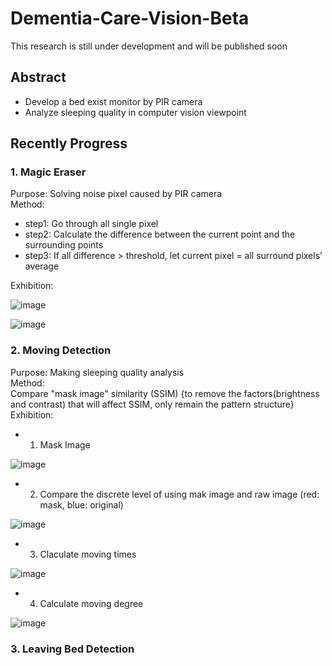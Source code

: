 # Dementia-Care-Vision-Beta
 
This research is still under development and will be published soon

## Abstract

- Develop a bed exist monitor by PIR camera
- Analyze sleeping quality in computer vision viewpoint

## Recently Progress

### 1. Magic Eraser

Purpose: Solving noise pixel caused by PIR camera<br>
Method: 
- step1: Go through all single pixel
- step2: Calculate the difference between the current point and the surrounding points
- step3: If all difference > threshold, let current pixel = all surround pixels’ average


Exhibition: 

![image](https://user-images.githubusercontent.com/56544982/147921171-7d7d4cd5-0028-40a6-a597-b28d9fed2fec.png)

![image](https://user-images.githubusercontent.com/56544982/147922056-4afca771-693d-4393-b1d5-3ed6c463ad08.png)


### 2. Moving Detection

Purpose: Making sleeping quality analysis<br>
Method:<br>
Compare "mask image" similarity (SSIM) {to remove the factors(brightness and contrast) that will affect SSIM, only remain the pattern structure}<br>
Exhibition:

- 1. Mask Image

![image](https://user-images.githubusercontent.com/56544982/147926987-02e70bef-9e99-4a9b-83fc-f75a68c9a147.png)

- 2. Compare the discrete level of using mak image and raw image (red: mask, blue: original)

![image](https://user-images.githubusercontent.com/56544982/147926620-48c2f4e2-40b6-4c28-b4c3-7057c8e08daa.png)

- 3. Claculate moving times

![image](https://user-images.githubusercontent.com/56544982/147926773-f25537ed-c58e-490a-a0c6-90082427a394.png)

- 4. Calculate moving degree

![image](https://user-images.githubusercontent.com/56544982/147926796-cc4ed3cb-5b92-4f11-a020-e0e03b5cd778.png)

### 3. Leaving Bed Detection














